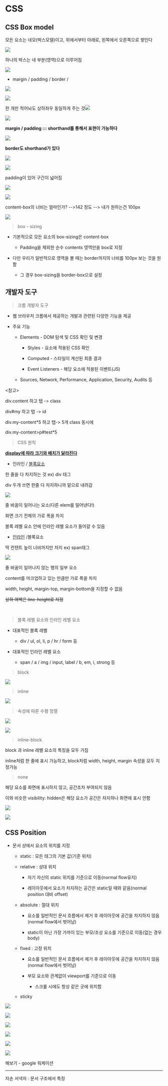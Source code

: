 # CSS

## CSS Box model

모든 요소는 네모(박스모델)이고, 위에서부터 아래로, 왼쪽에서 오른쪽으로 쌓인다

![](TIL0308_CSS_assets/2023-03-08-09-07-13-image.png)

하나의 박스는 네 부분(영역)으로 이루어짐

![](TIL0308_CSS_assets/2023-03-08-09-09-35-image.png)

- margin / padding / border / 

![](TIL0308_CSS_assets/2023-03-08-09-14-10-image.png)

![](TIL0308_CSS_assets/2023-03-08-09-14-25-image.png)

한 개만 적어놔도 상하좌우 동일하게 주는 것![](TIL0308_CSS_assets/2023-03-08-09-14-52-image.png)

![](TIL0308_CSS_assets/2023-03-08-09-16-34-image.png)

**margin / padding ::: shorthand를 통해서 표현이 가능하다**

![](TIL0308_CSS_assets/2023-03-08-09-18-41-image.png)

**border도 shorthand가 있다**

![](TIL0308_CSS_assets/2023-03-08-09-24-58-image.png)

![](TIL0308_CSS_assets/2023-03-08-09-24-36-image.png)

padding이 있어 구간이 넓어짐

![](TIL0308_CSS_assets/2023-03-08-09-28-46-image.png)

![](TIL0308_CSS_assets/2023-03-08-09-29-06-image.png)

content-box의 너비는 얼마인가? -->142 정도 --> 내가 원하는건 100px

![](TIL0308_CSS_assets/2023-03-08-09-30-21-image.png)

> box - sizing

- 기본적으로 모든 요소의 box-sizing은 content-box
  
  - Padding을 제외한 순수 contents 영역만을 box로 지정

- 다만 우리가 일반적으로 영역을 볼 때는 border까지의 너비를 100px 보는 것을 원함
  
  - 그 경우 box-sizing을 border-box으로 설정

## 개발자 도구

> 크롬 개발자 도구

- 웹 브라우저 크롬에서 제공하는 개발과 관련된 다양한 기능을 제공

- 주요 기능
  
  - Elements - DOM 탐색 및 CSS 확인 및 변경
    
    - Styles - 요소에 적용된 CSS 확인
    
    - Computed - 스타일이 계산된 최종 결과
    
    - Event Listeners - 해당 요소에 적용된 이벤트(JS)
  
  - Sources, Network, Performance, Application, Security, Audits 등

<참고>

div.content 하고 탭 -> class

div#my 하고 탭 -> id

div.my-content*5 하고 탭-> 5개 class 동시에

div.my-content>p#test*5

> CSS 원칙

<u>**display에 따라 크기와 배치가 달라진다**</u>

- 인라인 / <u>블록요소</u>

한 줄을 다 차지하는 것 ex) div 태그

div 두개 쓰면 한줄 다 차지하니까 밑으로 내려감

![](TIL0308_CSS_assets/2023-03-08-09-47-05-image.png)

줄 바꿈이 일어나는 요소(다른 elem를 밀어낸다!)

화면 크기 전체의 가로 폭을 차지

블록 레벨 요소 안에 인라인 레벨 요소가 들어갈 수 있음

- <u>인라인</u> /블록요소

딱 컨텐트 높이 너비까지만 차지 ex) span태그

![](TIL0308_CSS_assets/2023-03-08-09-48-23-image.png)

줄 바꿈이 일어나지 않는 행의 일부 요소

content를 마크업하고 있는 만큼만 가로 폭을 차지

width, height, margin-top, margin-bottom을 지정할 수 없음

~~상하 여백은 line-height로 지정~~

<br>

> 블록 레벨 요소와 인라인 레벨 요소

- 대표적인 블록 레벨
  
  - div / ul, ol, li, p / hr / form 등

- 대표적인 인라인 레벨 요소
  
  - span / a / img / input, label / b, em, i, strong 등

> block

![](TIL0308_CSS_assets/2023-03-08-10-11-50-image.png)

> inline

![](TIL0308_CSS_assets/2023-03-08-10-14-30-image.png)

> 속성에 따른 수평 정렬

![](TIL0308_CSS_assets/2023-03-08-10-14-57-image.png)

![](TIL0308_CSS_assets/2023-03-08-10-19-29-image.png)

> inline-block

block 과 inline 레벨 요소의 특징을 모두 가짐

inline처럼 한 줄에 표시 가능하고, block처럼 width, height, margin 속성을 모두 지정가능

> none

해당 요소를 화면에 표시하지 않고, 공간조차 부여되지 않음

이와 비슷한 visibility: hidden은 해당 요소가 공간은 차지하나 화면에 표시 안함

![](TIL0308_CSS_assets/2023-03-08-10-31-52-image.png)

![](TIL0308_CSS_assets/2023-03-08-10-33-00-image.png)

## CSS Position

- 문서 상에서 요소의 위치를 지정
  
  - static  : 모든 태그의 기본 값(기준 위치)
  
  - relative : 상대 위치
    
    - 자기 자신의 static 위치를 기준으로 이동(normal flow유지)
    
    - 레이아웃에서 요소가 차지하는 공간은 static일 때와 같음(normal position 대비 offset)
  
  - absolute : 절대 위치
    
    - 요소를 일반적인 문서 흐름에서 제거 후 레이아웃에 공간을 차지하지 않음(normal flow에서 벗어남)
    
    - static이 아닌 가장 가까이 있는 부모/조상 요소를 기준으로 이동(없는 경우 body)
  
  - fixed : 고정 위치
    
    - 요소를 일반적인 문서 흐름에서 제거 후 레이아웃에 공간을 차지하지 않음(normal flow에서 벗어남)
    
    - 부모 요소와 관계없이 viewport를 기준으로 이동
      
      - 스크롤 시에도 항상 같은 곳에 위치함
  
  - sticky

![](TIL0308_CSS_assets/2023-03-08-10-44-13-image.png)

![](TIL0308_CSS_assets/2023-03-08-10-44-23-image.png)

![](TIL0308_CSS_assets/2023-03-08-10-44-33-image.png)

![](TIL0308_CSS_assets/2023-03-08-10-44-42-image.png)

![](TIL0308_CSS_assets/2023-03-08-10-44-51-image.png)

![](TIL0308_CSS_assets/2023-03-08-11-00-50-image.png)

해보기 - google 워케이션

<hr>

자손 서낵자 : 문서 구조에서 특정
